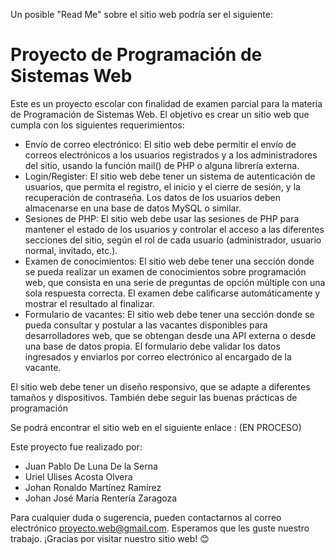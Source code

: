 Un posible "Read Me" sobre el sitio web podría ser el siguiente:

# Proyecto de Programación de Sistemas Web

Este es un proyecto escolar con finalidad de examen parcial para la materia de Programación de Sistemas Web. El objetivo es crear un sitio web que cumpla con los siguientes requerimientos:

- Envío de correo electrónico: El sitio web debe permitir el envío de correos electrónicos a los usuarios registrados y a los administradores del sitio, usando la función mail() de PHP o alguna librería externa.
- Login/Register: El sitio web debe tener un sistema de autenticación de usuarios, que permita el registro, el inicio y el cierre de sesión, y la recuperación de contraseña. Los datos de los usuarios deben almacenarse en una base de datos MySQL o similar.
- Sesiones de PHP: El sitio web debe usar las sesiones de PHP para mantener el estado de los usuarios y controlar el acceso a las diferentes secciones del sitio, según el rol de cada usuario (administrador, usuario normal, invitado, etc.).
- Examen de conocimientos: El sitio web debe tener una sección donde se pueda realizar un examen de conocimientos sobre programación web, que consista en una serie de preguntas de opción múltiple con una sola respuesta correcta. El examen debe calificarse automáticamente y mostrar el resultado al finalizar.
- Formulario de vacantes: El sitio web debe tener una sección donde se pueda consultar y postular a las vacantes disponibles para desarrolladores web, que se obtengan desde una API externa o desde una base de datos propia. El formulario debe validar los datos ingresados y enviarlos por correo electrónico al encargado de la vacante.

El sitio web debe tener un diseño responsivo, que se adapte a diferentes tamaños y dispositivos. También debe seguir las buenas prácticas de programación

Se podrá encontrar el sitio web en el siguiente enlace : (EN PROCESO)

Este proyecto fue realizado por:

- Juan Pablo De Luna De la Serna
- Uriel Ulises Acosta Olvera
- Johan Ronaldo Martínez Ramírez
- Johan José María Rentería Zaragoza

Para cualquier duda o sugerencia, pueden contactarnos al correo electrónico proyecto.web@gmail.com. Esperamos que les guste nuestro trabajo. ¡Gracias por visitar nuestro sitio web! 😊
